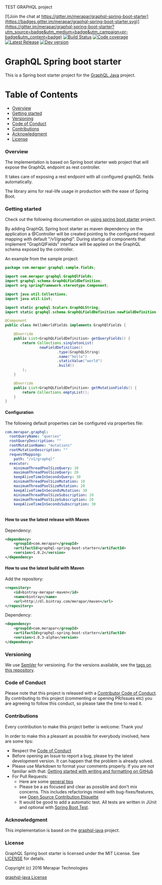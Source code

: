 TEST GRAPHQL project

[![Join the chat at https://gitter.im/merapar/graphql-spring-boot-starter](https://badges.gitter.im/merapar/graphql-spring-boot-starter.svg)](https://gitter.im/merapar/graphql-spring-boot-starter?utm_source=badge&utm_medium=badge&utm_campaign=pr-badge&utm_content=badge)
[![Build Status](https://api.travis-ci.org/merapar/graphql-spring-boot-starter.svg?branch=master)](https://travis-ci.org/merapar/graphql-spring-boot-starter)
[![Code coverage](https://codecov.io/gh/merapar/graphql-spring-boot-starter/branch/master/graph/badge.svg)](https://codecov.io/gh/merapar/graphql-spring-boot-starter)
[![Latest Release](https://maven-badges.herokuapp.com/maven-central/com.merapar/graphql-spring-boot-starter/badge.svg)](https://maven-badges.herokuapp.com/maven-central/com.merapar/graphql-spring-boot-starter/)
[![Dev version](https://api.bintray.com/packages/merapar/maven/graphql-spring-boot-starter/images/download.svg)](https://bintray.com/merapar/maven/graphql-spring-boot-starter/_latestVersion)

# GraphQL Spring boot starter

This is a Spring boot starter project for the [GraphQL Java](https://github.com/graphql-java/graphql-java) project.


# Table of Contents
 
- [Overview](#overview)
- [Getting started](#getting-started)
- [Versioning](#versioning)
- [Code of Conduct](#code-of-conduct)
- [Contributions](#contributions)
- [Acknowledgment](#acknowledgment)
- [License](#license)


### Overview

The implementation is based on Spring boot starter web project that will expose the GraphQL endpoint as rest controller.

It takes care of exposing a rest endpoint with all configured graphQL fields automatically.

The library aims for real-life usage in production with the ease of Spring Boot.


### Getting started

Check out the following documentation on [using spring boot starter](http://docs.spring.io/spring-boot/docs/current/reference/htmlsingle/#using-boot-starter) project.

By adding GraphQL Spring boot starter as maven dependency on the application a @Controller will be created pointing to the configured request mapping with default "/v1/graphql".
During startup all components that implement "GraphQlFields" interface will be applied on the GraphQL schema exposed by the controller.

An example from the sample project:
```java
package com.merapar.graphql.sample.fields;

import com.merapar.graphql.GraphQlFields;
import graphql.schema.GraphQLFieldDefinition;
import org.springframework.stereotype.Component;

import java.util.Collections;
import java.util.List;

import static graphql.Scalars.GraphQLString;
import static graphql.schema.GraphQLFieldDefinition.newFieldDefinition;

@Component
public class HelloWorldFields implements GraphQlFields {

    @Override
    public List<GraphQLFieldDefinition> getQueryFields() {
        return Collections.singletonList(
                newFieldDefinition()
                        .type(GraphQLString)
                        .name("hello")
                        .staticValue("world")
                        .build()
        );
    }

    @Override
    public List<GraphQLFieldDefinition> getMutationFields() {
        return Collections.emptyList();
    }
}
```


#### Configuration

The following default properties can be configured via properties file:

```yaml
com.merapar.graphql:
  rootQueryName: "queries"
  rootQueryDescription: ""
  rootMutationName: "mutations"
  rootMutationDescription: ""
  requestMapping:
    path: "/v1/graphql"
  executor:
    minimumThreadPoolSizeQuery: 10
    maximumThreadPoolSizeQuery: 20
    keepAliveTimeInSecondsQuery: 30
    minimumThreadPoolSizeMutation: 10
    maximumThreadPoolSizeMutation: 20
    keepAliveTimeInSecondsMutation: 30
    minimumThreadPoolSizeSubscription: 10
    maximumThreadPoolSizeSubscription: 20
    keepAliveTimeInSecondsSubscription: 30
    
```


#### How to use the latest release with Maven

Dependency:

```xml
<dependency>
    <groupId>com.merapar</groupId>
    <artifactId>graphql-spring-boot-starter</artifactId>
    <version>1.0.2</version>
</dependency>

```


#### How to use the latest build with Maven

Add the repository:

```xml
<repository>
    <id>bintray-merapar-maven</id>
    <name>bintray</name>
    <url>http://dl.bintray.com/merapar/maven</url>
</repository>

```

Dependency:

```xml
<dependency>
    <groupId>com.merapar</groupId>
    <artifactId>graphql-spring-boot-starter</artifactId>
    <version>1.0.3-alpha</version>
</dependency>

```


### Versioning

We use [SemVer](http://semver.org/) for versioning. For the versions available, see the [tags on this repository](https://github.com/merapar/graphql-spring-boot-starter/tags). 


### Code of Conduct

Please note that this project is released with a [Contributor Code of Conduct](CODE_OF_CONDUCT.md).
By contributing to this project (commenting or opening PR/Issues etc) you are agreeing to follow this conduct, so please
take the time to read it. 


### Contributions

Every contribution to make this project better is welcome: Thank you! 

In order to make this a pleasant as possible for everybody involved, here are some tips:

- Respect the [Code of Conduct](#code-of-conduct)
- Before opening an Issue to report a bug, please try the latest development version. It can happen that the problem is already solved.
- Please use Markdown to format your comments properly. If you are not familiar with that: [Getting started with writing and formatting on GitHub](https://help.github.com/articles/getting-started-with-writing-and-formatting-on-github/)
- For Pull Requests:
  - Here are some [general tips](https://github.com/blog/1943-how-to-write-the-perfect-pull-request)
  - Please be a as focused and clear as possible and don't mix concerns. This includes refactorings mixed with bug-fixes/features, see [Open Source Contribution Etiquette](http://tirania.org/blog/archive/2010/Dec-31.html) 
  - It would be good to add a automatic test. All tests are written in JUnit and optional with [Spring Boot Test](http://docs.spring.io/spring-boot/docs/current/reference/html/boot-features-testing.html).


### Acknowledgment

This implementation is based on the [graphql-java](https://github.com/graphql-java/graphql-java) project.


### License

GraphQL Spring boot starter is licensed under the MIT License. See [LICENSE](LICENSE.md) for details.

Copyright (c) 2016 Merapar Technologies

[graphql-java License](https://github.com/graphql-java/graphql-java/blob/master/LICENSE.md)
